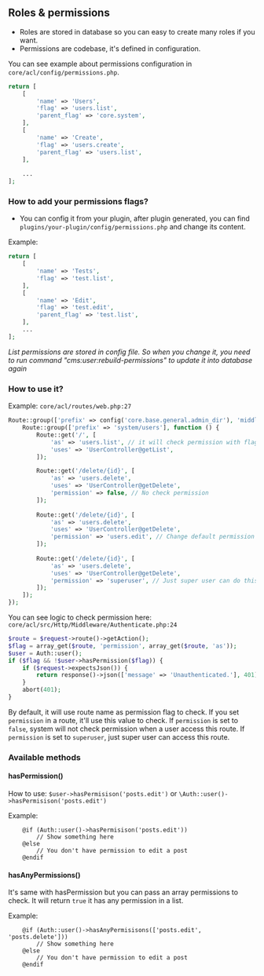 ## Roles & permissions
- Roles are stored in database so you can easy to create many roles if you want.
- Permissions are codebase, it's defined in configuration.

You can see example about permissions configuration in `core/acl/config/permissions.php`.

```php
return [
    [
        'name' => 'Users',
        'flag' => 'users.list',
        'parent_flag' => 'core.system',
    ],
    [
        'name' => 'Create',
        'flag' => 'users.create',
        'parent_flag' => 'users.list',
    ],
    
    ...
];
```

### How to add your permissions flags?

- You can config it from your plugin, after plugin generated, you can find `plugins/your-plugin/config/permissions.php`
and change its content.

Example: 

```php
return [
    [
        'name' => 'Tests',
        'flag' => 'test.list',
    ],
    [
        'name' => 'Edit',
        'flag' => 'test.edit',
        'parent_flag' => 'test.list',
    ],
    ...
];
```

*List permissions are stored in config file. So when you change it, you need to run command "cms:user:rebuild-permissions" to update it into database again*

### How to use it?

Example: `core/acl/routes/web.php:27`

```php
Route::group(['prefix' => config('core.base.general.admin_dir'), 'middleware' => 'auth'], function () {
    Route::group(['prefix' => 'system/users'], function () {
        Route::get('/', [
            'as' => 'users.list', // it will check permission with flag is users.list
            'uses' => 'UserController@getList',
        ]);

        Route::get('/delete/{id}', [
            'as' => 'users.delete',
            'uses' => 'UserController@getDelete',
            'permission' => false, // No check permission
        ]);        
        
        Route::get('/delete/{id}', [
            'as' => 'users.delete',
            'uses' => 'UserController@getDelete',
            'permission' => 'users.edit', // Change default permission flag to check from users.delete to users.edit
        ]);    
        
        Route::get('/delete/{id}', [
            'as' => 'users.delete',
            'uses' => 'UserController@getDelete',
            'permission' => 'superuser', // Just super user can do this
        ]);           
    ]);
});
```

You can see logic to check permission here: `core/acl/src/Http/Middleware/Authenticate.php:24`

```php
$route = $request->route()->getAction();
$flag = array_get($route, 'permission', array_get($route, 'as'));
$user = Auth::user();
if ($flag && !$user->hasPermission($flag)) {
    if ($request->expectsJson()) {
        return response()->json(['message' => 'Unauthenticated.'], 401);
    }
    abort(401);
}
```

By default, it will use route name as permission flag to check. If you set `permission` in a route, it'll use this value to check.
If `permission` is set to `false`, system will not check permission when a user access this route.
If `permission` is set to `superuser`, just super user can access this route.

### Available methods

#### hasPermission()

How to use: `$user->hasPermisison('posts.edit')` or `\Auth::user()->hasPermisison('posts.edit')`

Example:

```
    @if (Auth::user()->hasPermisison('posts.edit'))
        // Show something here
    @else
        // You don't have permission to edit a post
    @endif
```

#### hasAnyPermissions()

It's same with hasPermission but you can pass an array permissions to check. It will return `true` it has any permission in a list.


Example:

```
    @if (Auth::user()->hasAnyPermisisons(['posts.edit', 'posts.delete']))
        // Show something here
    @else
        // You don't have permission to edit a post
    @endif
```
